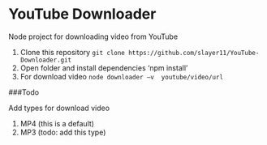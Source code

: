 # YouTube Downloader
Node project for downloading video from YouTube

1. Clone this repository `git clone https://github.com/slayer11/YouTube-Downloader.git`
2. Open folder and install dependencies ‘npm install’
3. For download video `node downloader –v  youtube/video/url`

###Todo

Add types for download video

1. MP4 (this is a default)
2. MP3 (todo: add this type)